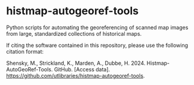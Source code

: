 # histmap-autogeoref-tools
Python scripts for automating the georeferencing of scanned map images from large, standardized collections of historical maps.

If citing the software contained in this repository, please use the following citation format:

Shensky, M., Strickland, K., Marden, A., Dubbe, H. 2024. Histmap-AutoGeoRef-Tools. GitHub. [Access data]. 
https://github.com/utlibraries/histmap-autogeoref-tools. 

